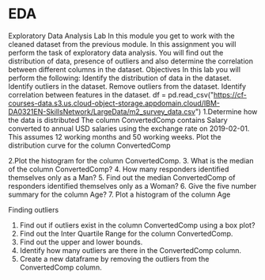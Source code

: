 # EDA
Exploratory Data Analysis Lab
In this module you get to work with the cleaned dataset from the previous module.
In this assignment you will perform the task of exploratory data analysis. You will find out the distribution of data, presence of outliers and also determine the correlation between different columns in the dataset.
Objectives
In this lab you will perform the following:
Identify the distribution of data in the dataset.
Identify outliers in the dataset.
Remove outliers from the dataset.
Identify correlation between features in the dataset.
df = pd.read_csv("https://cf-courses-data.s3.us.cloud-object-storage.appdomain.cloud/IBM-DA0321EN-SkillsNetwork/LargeData/m2_survey_data.csv") 
1.Determine how the data is distributed
The column ConvertedComp contains Salary converted to annual USD salaries using the exchange rate on 2019-02-01.
This assumes 12 working months and 50 working weeks.
Plot the distribution curve for the column ConvertedComp

2.Plot the histogram for the column ConvertedComp.
3. What is the median of the column ConvertedComp?
4. How many responders identified themselves only as a Man?
5. Find out the median ConvertedComp of responders identified themselves only as a Woman?
6. Give the five number summary for the column Age?
7. Plot a histogram of the column Age

Finding outliers
1.	Find out if outliers exist in the column ConvertedComp using a box plot?
2.	Find out the Inter Quartile Range for the column ConvertedComp.
3.	Find out the upper and lower bounds.
4.	Identify how many outliers are there in the ConvertedComp column.
5.	Create a new dataframe by removing the outliers from the ConvertedComp column.

 
